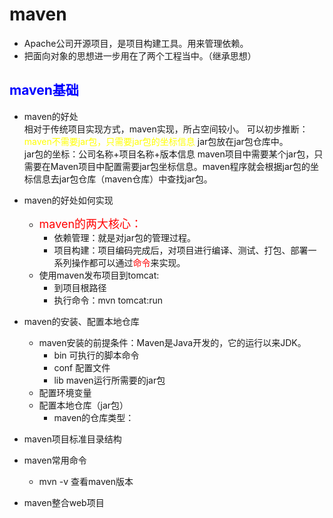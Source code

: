 # maven
+ Apache公司开源项目，是项目构建工具。用来管理依赖。
+ 把面向对象的思想进一步用在了两个工程当中。（继承思想）
## <font color="blue">maven基础</font>
+ maven的好处  
相对于传统项目实现方式，maven实现，所占空间较小。
可以初步推断：<font color="yellow">maven不需要jar包，只需要jar包的坐标信息</font>
jar包放在jar包仓库中。  
jar包的坐标：公司名称+项目名称+版本信息
maven项目中需要某个jar包，只需要在Maven项目中配置需要jar包坐标信息。maven程序就会根据jar包的坐标信息去jar包仓库（maven仓库）中查找jar包。
+ maven的好处如何实现   
    + <font color="red" size="4">maven的两大核心：</font>
        + 依赖管理：就是对jar包的管理过程。
        + 项目构建：项目编码完成后，对项目进行编译、测试、打包、部署一系列操作都可以通过<font color="red">命令</font>来实现。
    + 使用maven发布项目到tomcat:
        + 到项目根路径
        + 执行命令：mvn tomcat:run
+ maven的安装、配置本地仓库
    + maven安装的前提条件：Maven是Java开发的，它的运行以来JDK。
        + bin 可执行的脚本命令
        + conf 配置文件
        + lib maven运行所需要的jar包
    + 配置环境变量
    + 配置本地仓库（jar包）
        + maven的仓库类型：

+ maven项目标准目录结构
+ maven常用命令
    + mvn -v 查看maven版本
+ maven整合web项目